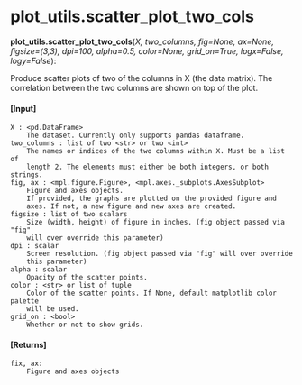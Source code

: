# plot_utils.scatter_plot_two_cols

**plot_utils.scatter_plot_two_cols**(*X, two_columns, fig=None, ax=None, figsize=(3,3), dpi=100, alpha=0.5, color=None, grid_on=True, logx=False, logy=False*):

Produce scatter plots of two of the columns in X (the data matrix). The correlation between the two columns are shown on top of the plot.

#### [Input]
    X : <pd.DataFrame>
        The dataset. Currently only supports pandas dataframe.
    two_columns : list of two <str> or two <int>
        The names or indices of the two columns within X. Must be a list of
        length 2. The elements must either be both integers, or both strings.
    fig, ax : <mpl.figure.Figure>, <mpl.axes._subplots.AxesSubplot>
        Figure and axes objects.
        If provided, the graphs are plotted on the provided figure and
        axes. If not, a new figure and new axes are created.
    figsize : list of two scalars
        Size (width, height) of figure in inches. (fig object passed via "fig"
        will over override this parameter)
    dpi : scalar
        Screen resolution. (fig object passed via "fig" will over override
        this parameter)
    alpha : scalar
        Opacity of the scatter points.
    color : <str> or list of tuple
        Color of the scatter points. If None, default matplotlib color palette
        will be used.
    grid_on : <bool>
        Whether or not to show grids.

#### [Returns]
    fix, ax:
        Figure and axes objects
